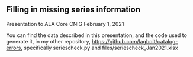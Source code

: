 ## Filling in missing series information

Presentation to ALA Core CNIG February 1, 2021

You can find the data described in this presentation, and the code used to generate it, in my other repository, https://github.com/lagbolt/catalog-errors, specifically seriescheck.py and files/seriescheck_Jan2021.xlsx
